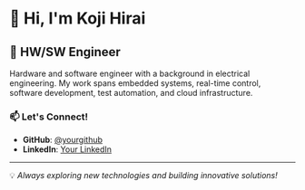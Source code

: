 # 👋 Hi, I'm Koji Hirai

## 🔧 HW/SW Engineer

Hardware and software engineer with a background in electrical engineering.
My work spans embedded systems, real-time control, software development, test automation, and cloud infrastructure.

### 📫 Let's Connect!
- **GitHub**: [@yourgithub](https://github.com/kojihirai)
- **LinkedIn**: [Your LinkedIn]((https://www.linkedin.com/in/koji-h-5b508414a/))

---
💡 *Always exploring new technologies and building innovative solutions!*
